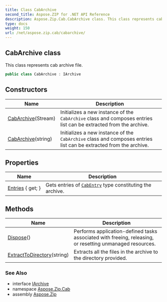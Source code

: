 ```yaml
---
title: Class CabArchive
second_title: Aspose.ZIP for .NET API Reference
description: Aspose.Zip.Cab.CabArchive class. This class represents cab archive file
type: docs
weight: 150
url: /net/aspose.zip.cab/cabarchive/
---
```

## CabArchive class

This class represents cab archive file.

```csharp
public class CabArchive : IArchive
```

## Constructors

| Name | Description |
| --- | --- |
| [CabArchive](cabarchive/#constructor)(Stream) | Initializes a new instance of the `CabArchive` class and composes entries list can be extracted from the archive. |
| [CabArchive](cabarchive/#constructor_1)(string) | Initializes a new instance of the `CabArchive` class and composes entries list can be extracted from the archive. |

## Properties

| Name | Description |
| --- | --- |
| [Entries](../../aspose.zip.cab/cabarchive/entries/) { get; } | Gets entries of [`CabEntry`](../cabentry/) type constituting the archive. |

## Methods

| Name | Description |
| --- | --- |
| [Dispose](../../aspose.zip.cab/cabarchive/dispose/)() | Performs application-defined tasks associated with freeing, releasing, or resetting unmanaged resources. |
| [ExtractToDirectory](../../aspose.zip.cab/cabarchive/extracttodirectory/)(string) | Extracts all the files in the archive to the directory provided. |

### See Also

* interface [IArchive](../../aspose.zip/iarchive/)
* namespace [Aspose.Zip.Cab](../../aspose.zip.cab/)
* assembly [Aspose.Zip](../../)


